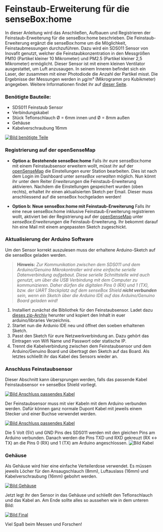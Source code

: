 # Feinstaub-Erweiterung für die senseBox:home

In dieser Anleitung wird das Anschließen, Aufbauen und Registrieren der Feinstaub-Erweiterung für die senseBox:home beschrieben. Die Feinstaub-Erweiterung ergänzt die senseBox:home um die Möglichkeit, Feinstaubmessungen durchzuführen. Dazu wird ein SDS011 Sensor von Inovafit genutzt, welcher die Feinstaubkonzentration in den Messgrößen PM10 (Partikel kleiner 10 Mikrometer) und PM2.5 (Partikel kleiner 2,5 Mikrometer) ermöglicht. Dieser Sensor ist mit einem kleinen Ventilator ausgestattet, um Luft anzusaugen. In seinem Inneren befindet sich ein Laser, der zusammen mit einer Photodiode die Anzahl der Partikel misst. Die Ergebnisse der Messungen werden in µg/m³ (Mikrogramm pro Kubikmeter) angegeben. Weitere Informationen findet ihr auf [dieser Seite](http://aqicn.org/sensor/sds011/de/).

### Benötigte Bauteile:
- SDS011 Feinstaub Sensor
- Verbindungskabel
- Stück Teflonschlauch Ø = 6mm innen und Ø = 8mm außen
- Gehäuse
- Kabelverschraubung 16mm

[![Bild benötigte Teile](https://raw.githubusercontent.com/sensebox/resources/master/images/feinstaub-erweiterung/01overview_small.jpg)](https://raw.githubusercontent.com/sensebox/resources/master/images/feinstaub-erweiterung/01overview.jpg)

### Registrierung auf der openSenseMap

- **Option a: Bestehende senseBox:home** Falls ihr eure senseBox:home mit einem Feinstaubsensor erweitern wollt, müsst ihr auf der [openSenseMap](https://opensensemap.org/) die Einstellungen eurer Station bearbeiten. Dies ist nach dem Login im Dashboard unter *senseBox verwalten* möglich.
Nun könnt ihr unter dem Reiter *Erweiterungen* die Feinstaub-Erweiterung aktivieren.
Nachdem die Einstellungen gespeichert wurden (oben rechts), erhaltet ihr einen aktualisierten Sketch per Email. Dieser muss anschliessend auf die senseBox hochgeladen werden!

- **Option b: Neue senseBox:home mit Feinstaub-Erweiterung** Falls ihr eine neue senseBox:home inklusive Feinstaub-Erweiterung registrieren wollt, aktiviert bei der Registrierung auf der [openSenseMap](https://opensensemap.org/account/register) unter *senseBox:Erweiterungen* die Feinstaub-Erweiterung. Ihr bekommt darauf hin eine Mail mit einem angepassten Sketch zugeschickt.

### Aktualisierung der Arduino Software

Um den Sensor korrekt auszulesen muss der erhaltene Arduino-Sketch auf die senseBox geladen werden.

> **Hinweis:** *Zur Kommunikation zwischen dem SDS011 und dem Arduino/Genuino Mikrokontroller wird eine einfache serielle Datenverbindung aufgebaut. Diese serielle Schnittstelle wird auch genutzt, um über die USB Verbindung mit dem Computer zu kommunizieren. Daher dürfen die digitalen Pins 0 (RX) und 1 (TX), bzw. der UART Steckplatz auf dem senseBox Shield **nicht verbunden** sein, wenn ein Sketch über die Arduino IDE auf das Arduino/Genuino Board geladen wird!*

1. Installiert zunächst die Bibliothek für den Feinstaubsensor. Ladet dazu [dieses zip-Archiv](https://github.com/sensebox/SDS011-select-serial/archive/master.zip) herunter und kopiert den Inhalt in euer arduino/libraries Verzeichnis.
2. Startet nun die Ardunio IDE neu und öffnet den soeben erhaltenen Sketch.
3. Passt den Sketch für eure Netzwerkverbindung an. Dazu gehört das Eintragen von Wifi Name und Passwort oder statische IP.
4. Trennt die Kabelverbindung zwischen dem Feinstaubsensor und dem Arduino/Genuino Board und übertragt den Sketch auf das Board. Als letztes schließt ihr das Kabel des Sensors wieder an.


### Anschluss Feinstaubsensor

Dieser Abschnitt kann übersprungen werden, falls das passende Kabel Feinstaubsensor ↔ senseBox Shield vorliegt.

[![Bild Anschluss passendes Kabel](https://raw.githubusercontent.com/sensebox/resources/master/images/feinstaub-erweiterung/02verkabelung1_small.jpg)](https://raw.githubusercontent.com/sensebox/resources/master/images/feinstaub-erweiterung/02verkabelung1.jpg)

Der Feinstaubsensor muss mit vier Kabeln mit dem Arduino verbunden werden. Dafür können ganz normale Dupont Kabel mit jeweils einem Stecker und einer Buchse verwendet werden.

[![Bild Anschluss passendes Kabel](https://raw.githubusercontent.com/sensebox/resources/master/images/feinstaub-erweiterung/03verkabelung2_small.jpg)](https://raw.githubusercontent.com/sensebox/resources/master/images/feinstaub-erweiterung/03verkabelung2.jpg)

Die 5 Volt (5V) und GND Pins des SDS011 werden mit den gleichen Pins am Arduino verbunden. Danach werden die Pins TXD und RXD gekreuzt (RX ↔ TX) an die Pins 0 (RX) und 1 (TX) am Arduino angeschlossen.
![Bild Kabel](https://raw.githubusercontent.com/sensebox/resources/master/images/feinstaub-erweiterung/035verkabelung.png)

### Gehäuse
Als Gehäuse wird hier eine einfache Verteilerdose verwendet. Es müssen jeweils Löcher für den Ansaugschlauch (8mm), Luftauslass (16mm) und Kabelverschraubung (16mm) gebohrt werden.

[![Bild Gehäuse](https://raw.githubusercontent.com/sensebox/resources/master/images/feinstaub-erweiterung/04bohrung_small.jpg)](https://raw.githubusercontent.com/sensebox/resources/master/images/feinstaub-erweiterung/04bohrung.jpg)

Jetzt legt ihr den Sensor in das Gehäuse und schließt den Teflonschlauch und das Kabel an. Am Ende sollte alles so aussehen wie in dem unteren Bild:

[![Bild Final](https://raw.githubusercontent.com/sensebox/resources/master/images/feinstaub-erweiterung/05ready_small.jpg)](https://raw.githubusercontent.com/sensebox/resources/master/images/feinstaub-erweiterung/05ready.jpg)

Viel Spaß beim Messen und Forschen!

